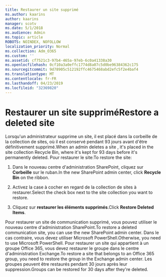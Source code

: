 ```yaml
---
title: Restaurer un site supprimé
ms.author: kaarins
author: kaarins
manager: scotv
ms.date: 5/1/2018
ms.audience: Admin
ms.topic: article
ROBOTS: NOINDEX, NOFOLLOW
localization_priority: Normal
ms.collection: Adm_O365
ms.custom: ''
ms.assetid: cf7521c3-97b4-465a-97eb-6c0a41338a30
ms.openlocfilehash: 0cf10a3a0effc1774d8a07c5d0be96384362c175
ms.sourcegitcommit: 9d78905c512192ffc4675468abd2efc5f2e4baf4
ms.translationtype: MT
ms.contentlocale: fr-FR
ms.lasthandoff: 04/23/2019
ms.locfileid: "32369820"
---
```

# <a name="restore-a-deleted-site"></a><span data-ttu-id="442ed-102">Restaurer un site supprimé</span><span class="sxs-lookup"><span data-stu-id="442ed-102">Restore a deleted site</span></span>

<span data-ttu-id="442ed-103">Lorsqu'un administrateur supprime un site, il est placé dans la corbeille de la collection de sites, où il est conservé pendant 93 jours avant d'être définitivement supprimé.</span><span class="sxs-lookup"><span data-stu-id="442ed-103">When an admin deletes a site , it's placed in the site collection Recycle Bin, where it's kept for 93 days before it's permanently deleted.</span></span> <span data-ttu-id="442ed-104">Pour restaurer le site:</span><span class="sxs-lookup"><span data-stu-id="442ed-104">To restore the site:</span></span>
  
1. <span data-ttu-id="442ed-105">Dans le nouveau centre d'administration SharePoint, cliquez sur **Corbeille** sur le ruban.</span><span class="sxs-lookup"><span data-stu-id="442ed-105">In the new SharePoint admin center, click **Recycle Bin** on the ribbon.</span></span> 
    
2. <span data-ttu-id="442ed-106">Activez la case à cocher en regard de la collection de sites à restaurer.</span><span class="sxs-lookup"><span data-stu-id="442ed-106">Select the check box next to the site collection you want to restore.</span></span>
    
3. <span data-ttu-id="442ed-107">Cliquez sur **restaurer les éléments supprimés**.</span><span class="sxs-lookup"><span data-stu-id="442ed-107">Click **Restore Deleted Items**.</span></span>
    
<span data-ttu-id="442ed-108">Pour restaurer un site de communication supprimé, vous pouvez utiliser le nouveau centre d'administration SharePoint.</span><span class="sxs-lookup"><span data-stu-id="442ed-108">To restore a deleted communication site, you can use the new SharePoint admin center.</span></span> <span data-ttu-id="442ed-109">Dans le cas contraire, vous devez utiliser Microsoft PowerShell.</span><span class="sxs-lookup"><span data-stu-id="442ed-109">Otherwise, you need to use Microsoft PowerShell.</span></span> <span data-ttu-id="442ed-110">Pour restaurer un site qui appartient à un groupe Office 365, vous devez restaurer le groupe dans le centre d'administration Exchange.</span><span class="sxs-lookup"><span data-stu-id="442ed-110">To restore a site that belongs to an Office 365 group, you need to restore the group in the Exchange admin center.</span></span> <span data-ttu-id="442ed-111">Les groupes peuvent être restaurés pendant 30 jours après leur suppression.</span><span class="sxs-lookup"><span data-stu-id="442ed-111">Groups can be restored for 30 days after they're deleted.</span></span>
  

